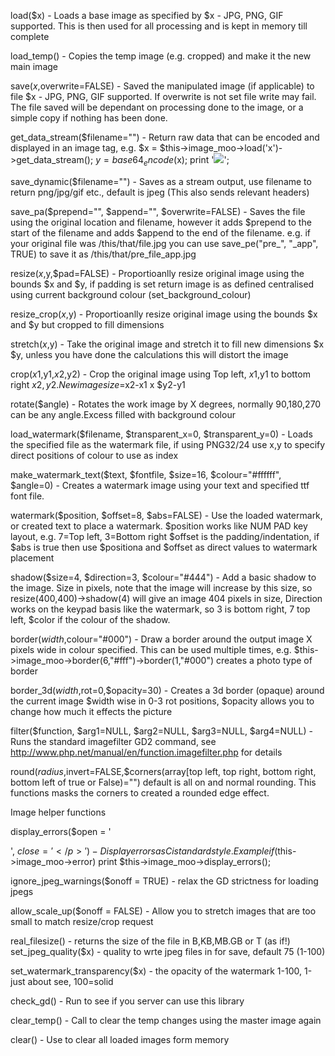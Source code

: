 load($x) - Loads a base image as specified by $x - JPG, PNG, GIF supported. This is then used for all processing and is kept in memory till complete

load_temp() - Copies the temp image (e.g. cropped) and make it the new main image

save($x,$overwrite=FALSE) - Saved the manipulated image (if applicable) to file $x - JPG, PNG, GIF supported. If overwrite is not set file write may fail. The file saved will be dependant on processing done to the image, or a simple copy if nothing has been done.

get_data_stream($filename="") - Return raw data that can be encoded and displayed in an image tag, e.g. $x = $this->image_moo->load('x')->get_data_stream(); $y = base64_encode($x); print '<img src="data:image/jpg;base64,'.$y.'">';

save_dynamic($filename="") - Saves as a stream output, use filename to return png/jpg/gif etc., default is jpeg (This also sends relevant headers)

save_pa($prepend="", $append="", $overwrite=FALSE) - Saves the file using the original location and filename, however it adds $prepend to the start of the filename and adds $append to the end of the filename. e.g. if your original file was /this/that/file.jpg you can use save_pe("pre_", "_app", TRUE) to save it as /this/that/pre_file_app.jpg

resize($x,$y,$pad=FALSE) - Proportioanlly resize original image using the bounds $x and $y, if padding is set return image is as defined centralised using current background colour (set_background_colour)

resize_crop($x,$y) - Proportioanlly resize original image using the bounds $x and $y but cropped to fill dimensions

stretch($x,$y) - Take the original image and stretch it to fill new dimensions $x $y, unless you have done the calculations this will distort the image

crop($x1,$y1,$x2,$y2) - Crop the original image using Top left, $x1,$y1 to bottom right $x2,y2. New image size =$x2-x1 x $y2-y1

rotate($angle) - Rotates the work image by X degrees, normally 90,180,270 can be any angle.Excess filled with background colour

load_watermark($filename, $transparent_x=0, $transparent_y=0) - Loads the specified file as the watermark file, if using PNG32/24 use x,y to specify direct positions of colour to use as index

make_watermark_text($text, $fontfile, $size=16, $colour="#ffffff", $angle=0) - Creates a watermark image using your text and specified ttf font file. 

watermark($position, $offset=8, $abs=FALSE) - Use the loaded watermark, or created text to place a watermark. $position works like NUM PAD key layout, e.g. 7=Top left, 3=Bottom right $offset is the padding/indentation, if $abs is true then use $positiona and $offset as direct values to watermark placement 

shadow($size=4, $direction=3, $colour="#444") - Add a basic shadow to the image. Size in pixels, note that the image will increase by this size, so resize(400,400)->shadow(4) will give an image 404 pixels in size, Direction works on the keypad basis like the watermark, so 3 is bottom right, 7 top left, $color if the colour of the shadow.

border($width,$colour="#000") - Draw a border around the output image X pixels wide in colour specified. This can be used multiple times, e.g. $this->image_moo->border(6,"#fff")->border(1,"#000") creates a photo type of border

border_3d($width,$rot=0,$opacity=30) - Creates a 3d border (opaque) around the current image $width wise in 0-3 rot positions, $opacity allows you to change how much it effects the picture

filter($function, $arg1=NULL, $arg2=NULL, $arg3=NULL, $arg4=NULL) - Runs the standard imagefilter GD2 command, see http://www.php.net/manual/en/function.imagefilter.php for details

round($radius,$invert=FALSE,$corners(array[top left, top right, bottom right, bottom left of true or False)="") default is all on and normal rounding. This functions masks the corners to created a rounded edge effect.

Image helper functions

display_errors($open = '<p>', $close = '</p>') - Display errors as Ci standard style. Example if ($this->image_moo->error) print $this->image_moo->display_errors();

ignore_jpeg_warnings($onoff = TRUE) - relax the GD strictness for loading jpegs

allow_scale_up($onoff = FALSE) - Allow you to stretch images that are too small to match resize/crop request

real_filesize() - returns the size of the file in B,KB,MB.GB or T (as if!)
set_jpeg_quality($x) - quality to wrte jpeg files in for save, default 75 (1-100)

set_watermark_transparency($x) - the opacity of the watermark 1-100, 1-just about see, 100=solid

check_gd() - Run to see if you server can use this library

clear_temp() - Call to clear the temp changes using the master image again

clear() - Use to clear all loaded images form memory
